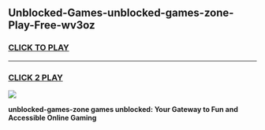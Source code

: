 
## Unblocked-Games-unblocked-games-zone-Play-Free-wv3oz
<h3>
<a href="https://premium76.site?title=unblocked-games-zone&ref=18A">CLICK TO PLAY</a></h3>
<hr>

<h3>
<a href="https://premium76.site?title=unblocked-games-zone&ref=18A">CLICK 2 PLAY</a>
  
</h3>

<a href="https://premium76.site?title=unblocked-games-zone&ref=18A"><img src="https://clearcache.store/games.png"></a>


**unblocked-games-zone games unblocked: Your Gateway to Fun and Accessible Online Gaming**

